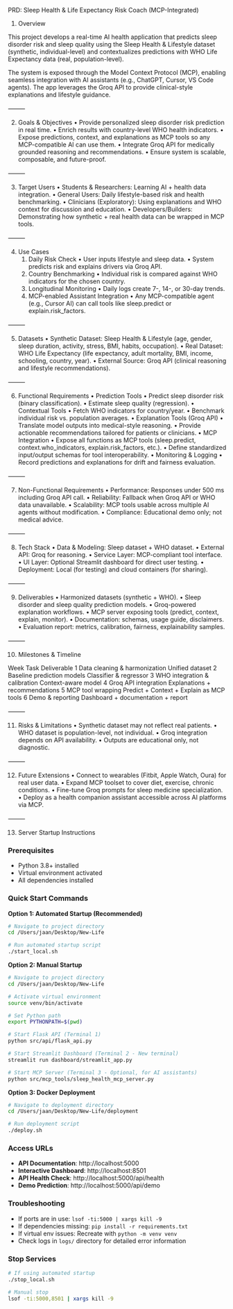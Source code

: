 PRD: Sleep Health & Life Expectancy Risk Coach (MCP-Integrated)

1. Overview

This project develops a real-time AI health application that predicts sleep disorder risk and sleep quality using the Sleep Health & Lifestyle dataset (synthetic, individual-level) and contextualizes predictions with WHO Life Expectancy data (real, population-level).

The system is exposed through the Model Context Protocol (MCP), enabling seamless integration with AI assistants (e.g., ChatGPT, Cursor, VS Code agents). The app leverages the Groq API to provide clinical-style explanations and lifestyle guidance.

⸻

2. Goals & Objectives
	•	Provide personalized sleep disorder risk prediction in real time.
	•	Enrich results with country-level WHO health indicators.
	•	Expose predictions, context, and explanations as MCP tools so any MCP-compatible AI can use them.
	•	Integrate Groq API for medically grounded reasoning and recommendations.
	•	Ensure system is scalable, composable, and future-proof.

⸻

3. Target Users
	•	Students & Researchers: Learning AI + health data integration.
	•	General Users: Daily lifestyle-based risk and health benchmarking.
	•	Clinicians (Exploratory): Using explanations and WHO context for discussion and education.
	•	Developers/Builders: Demonstrating how synthetic + real health data can be wrapped in MCP tools.

⸻

4. Use Cases
	1.	Daily Risk Check
	•	User inputs lifestyle and sleep data.
	•	System predicts risk and explains drivers via Groq API.
	2.	Country Benchmarking
	•	Individual risk is compared against WHO indicators for the chosen country.
	3.	Longitudinal Monitoring
	•	Daily logs create 7-, 14-, or 30-day trends.
	4.	MCP-enabled Assistant Integration
	•	Any MCP-compatible agent (e.g., Cursor AI) can call tools like sleep.predict or explain.risk_factors.

⸻

5. Datasets
	•	Synthetic Dataset: Sleep Health & Lifestyle (age, gender, sleep duration, activity, stress, BMI, habits, occupation).
	•	Real Dataset: WHO Life Expectancy (life expectancy, adult mortality, BMI, income, schooling, country, year).
	•	External Source: Groq API (clinical reasoning and lifestyle recommendations).

⸻

6. Functional Requirements
	•	Prediction Tools
	•	Predict sleep disorder risk (binary classification).
	•	Estimate sleep quality (regression).
	•	Contextual Tools
	•	Fetch WHO indicators for country/year.
	•	Benchmark individual risk vs. population averages.
	•	Explanation Tools (Groq API)
	•	Translate model outputs into medical-style reasoning.
	•	Provide actionable recommendations tailored for patients or clinicians.
	•	MCP Integration
	•	Expose all functions as MCP tools (sleep.predict, context.who_indicators, explain.risk_factors, etc.).
	•	Define standardized input/output schemas for tool interoperability.
	•	Monitoring & Logging
	•	Record predictions and explanations for drift and fairness evaluation.

⸻

7. Non-Functional Requirements
	•	Performance: Responses under 500 ms including Groq API call.
	•	Reliability: Fallback when Groq API or WHO data unavailable.
	•	Scalability: MCP tools usable across multiple AI agents without modification.
	•	Compliance: Educational demo only; not medical advice.

⸻

8. Tech Stack
	•	Data & Modeling: Sleep dataset + WHO dataset.
	•	External API: Groq for reasoning.
	•	Service Layer: MCP-compliant tool interface.
	•	UI Layer: Optional Streamlit dashboard for direct user testing.
	•	Deployment: Local (for testing) and cloud containers (for sharing).

⸻

9. Deliverables
	•	Harmonized datasets (synthetic + WHO).
	•	Sleep disorder and sleep quality prediction models.
	•	Groq-powered explanation workflows.
	•	MCP server exposing tools (predict, context, explain, monitor).
	•	Documentation: schemas, usage guide, disclaimers.
	•	Evaluation report: metrics, calibration, fairness, explainability samples.

⸻

10. Milestones & Timeline

Week	Task	Deliverable
1	Data cleaning & harmonization	Unified dataset
2	Baseline prediction models	Classifier & regressor
3	WHO integration & calibration	Context-aware model
4	Groq API integration	Explanations + recommendations
5	MCP tool wrapping	Predict + Context + Explain as MCP tools
6	Demo & reporting	Dashboard + documentation + report


⸻

11. Risks & Limitations
	•	Synthetic dataset may not reflect real patients.
	•	WHO dataset is population-level, not individual.
	•	Groq integration depends on API availability.
	•	Outputs are educational only, not diagnostic.

⸻

12. Future Extensions
	•	Connect to wearables (Fitbit, Apple Watch, Oura) for real user data.
	•	Expand MCP toolset to cover diet, exercise, chronic conditions.
	•	Fine-tune Groq prompts for sleep medicine specialization.
	•	Deploy as a health companion assistant accessible across AI platforms via MCP.

⸻

13. Server Startup Instructions

### Prerequisites
- Python 3.8+ installed
- Virtual environment activated
- All dependencies installed

### Quick Start Commands

**Option 1: Automated Startup (Recommended)**
```bash
# Navigate to project directory
cd /Users/jaan/Desktop/New-Life

# Run automated startup script
./start_local.sh
```

**Option 2: Manual Startup**
```bash
# Navigate to project directory  
cd /Users/jaan/Desktop/New-Life

# Activate virtual environment
source venv/bin/activate

# Set Python path
export PYTHONPATH=$(pwd)

# Start Flask API (Terminal 1)
python src/api/flask_api.py

# Start Streamlit Dashboard (Terminal 2 - New terminal)
streamlit run dashboard/streamlit_app.py

# Start MCP Server (Terminal 3 - Optional, for AI assistants)
python src/mcp_tools/sleep_health_mcp_server.py
```

**Option 3: Docker Deployment**
```bash
# Navigate to deployment directory
cd /Users/jaan/Desktop/New-Life/deployment

# Run deployment script
./deploy.sh
```

### Access URLs
- **API Documentation**: http://localhost:5000
- **Interactive Dashboard**: http://localhost:8501  
- **API Health Check**: http://localhost:5000/api/health
- **Demo Prediction**: http://localhost:5000/api/demo

### Troubleshooting
- If ports are in use: `lsof -ti:5000 | xargs kill -9`
- If dependencies missing: `pip install -r requirements.txt`
- If virtual env issues: Recreate with `python -m venv venv`
- Check logs in `logs/` directory for detailed error information

### Stop Services
```bash
# If using automated startup
./stop_local.sh

# Manual stop
lsof -ti:5000,8501 | xargs kill -9
```

